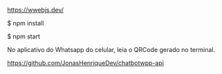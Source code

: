 https://wwebjs.dev/

$ npm install

$ npm start

No aplicativo do Whatsapp do celular, leia o QRCode gerado no terminal.

https://github.com/JonasHenriqueDev/chatbotwpp-api
